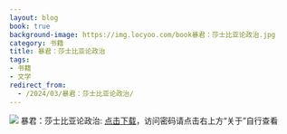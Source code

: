 ```yaml
---
layout: blog
book: true
background-image: https://img.locyoo.com/book暴君：莎士比亚论政治.jpg
category: 书籍
title: 暴君：莎士比亚论政治
tags:
- 书籍
- 文学
redirect_from:
  - /2024/03/暴君：莎士比亚论政治/
---
```

![](https://img.locyoo.com/book暴君：莎士比亚论政治.jpg)
暴君：莎士比亚论政治: <a name = "ref1" href="https://url18.ctfile.com/f/50983618-1377644860-24a1bf?p=3619">点击下载</a>，访问密码请点击右上方“关于”自行查看